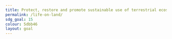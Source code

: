```yaml
---
title: Protect, restore and promote sustainable use of terrestrial ecosystems, sustainably manage forests, combat desertification, and halt and reverse land degradation and halt biodiversity loss
permalink: /life-on-land/
sdg_goal: 15
colour: 5dbb46
layout: goal
---
```



